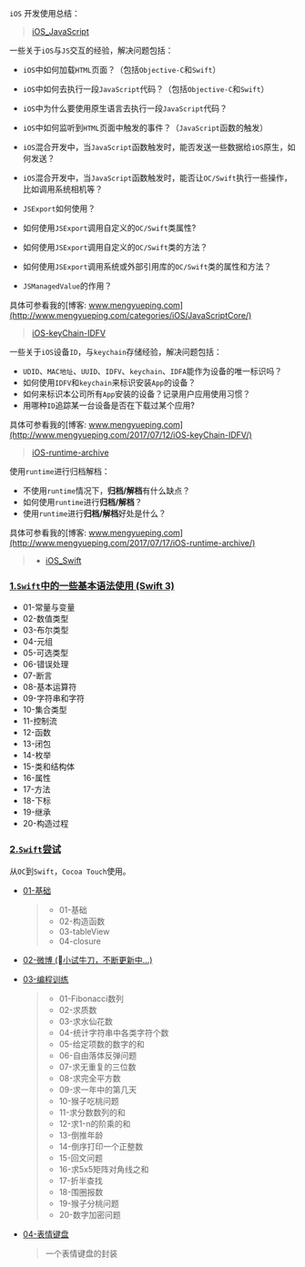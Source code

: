 `iOS` 开发使用总结：

> [iOS_JavaScript](./iOS_JavaScript)

一些关于`iOS`与`JS`交互的经验，解决问题包括：
* `iOS`中如何加载`HTML`页面？（包括`Objective-C`和`Swift`）
* `iOS`中如何去执行一段`JavaScript`代码？（包括`Objective-C`和`Swift`）
* `iOS`中为什么要使用原生语言去执行一段`JavaScript`代码？
* `iOS`中如何监听到`HTML`页面中触发的事件？（`JavaScript`函数的触发）
* `iOS`混合开发中，当`JavaScript`函数触发时，能否发送一些数据给`iOS`原生，如何发送？
* `iOS`混合开发中，当`JavaScript`函数触发时，能否让`OC/Swift`执行一些操作，比如调用系统相机等？

* `JSExport`如何使用？
* 如何使用`JSExport`调用自定义的`OC/Swift`类属性?
* 如何使用`JSExport`调用自定义的`OC/Swift`类的方法？
* 如何使用`JSExport`调用系统或外部引用库的`OC/Swift`类的属性和方法？
* `JSManagedValue`的作用？

具体可参看我的[博客: www.mengyueping.com](http://www.mengyueping.com/categories/iOS/JavaScriptCore/)

> [iOS-keyChain-IDFV](./iOS_keyChain-IDFV/OC-KeyChain-IDFV)

一些关于`iOS`设备`ID`，与`keychain`存储经验，解决问题包括：
* `UDID`、`MAC地址`、`UUID`、`IDFV`、`keychain`、`IDFA`能作为设备的唯一标识吗？
* 如何使用`IDFV`和`keychain`来标识安装`App`的设备？
* 如何来标识本公司所有`App`安装的设备？记录用户应用使用习惯？
* 用哪种`ID`追踪某一台设备是否在下载过某个应用?

具体可参看我的[博客: www.mengyueping.com](http://www.mengyueping.com/2017/07/12/iOS-keyChain-IDFV/)

> [iOS-runtime-archive](./iOS-runtime-archive)

使用`runtime`进行归档解档：
* 不使用`runtime`情况下，**归档/解档**有什么缺点？
* 如何使用`runtime`进行**归档/解档**？
* 使用`runtime`进行**归档/解档**好处是什么？

具体可参看我的[博客: www.mengyueping.com](http://www.mengyueping.com/2017/07/17/iOS-runtime-archive/)


>- [iOS_Swift](./iOS_Swift)

### [1.`Swift`中的一些基本语法使用 (Swift 3)](https://github.com/MengYP/apple-stack/tree/master/iOS_Swift/01-Swift%E8%AF%AD%E6%B3%95%E7%AC%94%E8%AE%B0)

* 01-常量与变量
* 02-数值类型
* 03-布尔类型
* 04-元组
* 05-可选类型
* 06-错误处理
* 07-断言
* 08-基本运算符
* 09-字符串和字符
* 10-集合类型
* 11-控制流
* 12-函数
* 13-闭包
* 14-枚举
* 15-类和结构体
* 16-属性
* 17-方法
* 18-下标
* 19-继承
* 20-构造过程

### [2.`Swift`尝试](https://github.com/MengYP/apple-stack/tree/master/iOS_Swift/02-Swift%E5%B0%9D%E8%AF%95)

从`OC`到`Swift`，`Cocoa Touch`使用。

* [01-基础](https://github.com/MengYP/apple-stack/tree/master/iOS_Swift/02-Swift%E5%B0%9D%E8%AF%95/01-%E5%9F%BA%E7%A1%80)
    >- 01-基础 
    >- 02-构造函数
    >- 03-tableView
    >- 04-closure
    
* [02-微博 (小试牛刀，不断更新中...)](https://github.com/MengYP/apple-stack/tree/master/iOS_Swift/02-Swift%E5%B0%9D%E8%AF%95/02-Weibo)

* [03-编程训练](https://github.com/MengYP/apple-stack/tree/master/iOS_Swift/02-Swift%E5%B0%9D%E8%AF%95/03-%E7%BC%96%E7%A8%8B%E8%AE%AD%E7%BB%83)
    >- 01-Fibonacci数列
    >- 02-求质数
    >- 03-求水仙花数
    >- 04-统计字符串中各类字符个数
    >- 05-给定项数的数字的和
    >- 06-自由落体反弹问题
    >- 07-求无重复的三位数
    >- 08-求完全平方数
    >- 09-求一年中的第几天
    >- 10-猴子吃桃问题
    >- 11-求分数数列的和
    >- 12-求1-n的阶乘的和
    >- 13-倒推年龄
    >- 14-倒序打印一个正整数
    >- 15-回文问题
    >- 16-求5x5矩阵对角线之和
    >- 17-折半查找
    >- 18-围圈报数
    >- 19-猴子分桃问题
    >- 20-数字加密问题

* [04-表情键盘](https://github.com/MengYP/apple-stack/tree/master/iOS_Swift/02-Swift%E5%B0%9D%E8%AF%95/04-%E8%A1%A8%E6%83%85%E9%94%AE%E7%9B%98)
    > 一个表情键盘的封装

